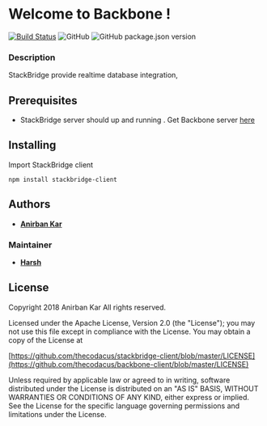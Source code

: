 # Welcome to Backbone !
[![Build Status](https://travis-ci.com/thecodacus/backbone-client.svg?branch=master)](https://travis-ci.com/thecodacus/backbone-client)
![GitHub](https://img.shields.io/github/license/thecodacus/backbone-client.svg?style=popout)
![GitHub package.json version](https://img.shields.io/github/package-json/v/thecodacus/backbone-client.svg?style=popout)
### Description

StackBridge provide realtime database integration,
## Prerequisites
- StackBridge server should up and running . Get Backbone server [here](https://github.com/thecodacus/backbone-server)
## Installing
Import StackBridge client
```
npm install stackbridge-client
```
## Authors
*  **[Anirban Kar](http://thecodacus.com/author/admin/)**
### Maintainer
*  **[Harsh](https://github.com/smartHarsh)**
## License
Copyright 2018 Anirban Kar All rights reserved.

Licensed under the Apache License, Version 2.0 (the "License"); you may not use this file except in compliance with the License. You may obtain a copy of the License at

[https://github.com/thecodacus/stackbridge-client/blob/master/LICENSE](https://github.com/thecodacus/backbone-client/blob/master/LICENSE)

Unless required by applicable law or agreed to in writing, software distributed under the License is distributed on an "AS IS" BASIS, WITHOUT WARRANTIES OR CONDITIONS OF ANY KIND, either express or implied. See the License for the specific language governing permissions and limitations under the License.
